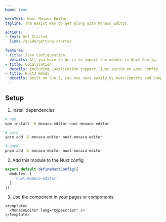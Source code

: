 ```yaml
---
home: true

heroText: Nuxt Monaco-Editor
tagline: The easist way to get along with Monaco Editor.

actions:
- text: Get Started
  link: /guide/getting-started
      
features:
- title: Zero Configuration
  details: All you have to do is to import the module in Nuxt Config.
- title: Localization
  details: Including Localization support, just switch on your config.
- title: Nuxt3 Ready
  details: Built on Vue 3, can use very easily by Auto-imports and Composables.
---
```


## Setup
1. Install dependencies
```sh
# npm
npm install -D monaco-editor nuxt-monaco-editor

# yarn
yarn add -D monaco-editor nuxt-monaco-editor

# pnpm
pnpm add -D monaco-editor nuxt-monaco-editor
```

2. Add this module to the Nuxt config
```ts
export default defineNuxtConfig({
  modules: [
    'nuxt-monaco-editor'
  ]
})
```

3. Use the component in your pages or components
```vue
<template>
  <MonacoEditor lang="typescript" />
</template>
```
